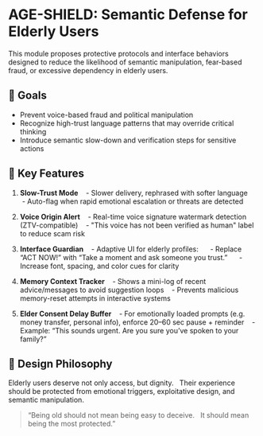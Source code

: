 # AGE-SHIELD: Semantic Defense for Elderly Users

This module proposes protective protocols and interface behaviors designed to reduce the likelihood of semantic manipulation, fear-based fraud, or excessive dependency in elderly users.

## 🎯 Goals

- Prevent voice-based fraud and political manipulation
- Recognize high-trust language patterns that may override critical thinking
- Introduce semantic slow-down and verification steps for sensitive actions

## 🧠 Key Features

1. **Slow-Trust Mode**
   - Slower delivery, rephrased with softer language
   - Auto-flag when rapid emotional escalation or threats are detected

2. **Voice Origin Alert**
   - Real-time voice signature watermark detection (ZTV-compatible)
   - "This voice has not been verified as human" label to reduce scam risk

3. **Interface Guardian**
   - Adaptive UI for elderly profiles:
     - Replace “ACT NOW!” with “Take a moment and ask someone you trust.”
     - Increase font, spacing, and color cues for clarity

4. **Memory Context Tracker**
   - Shows a mini-log of recent advice/messages to avoid suggestion loops
   - Prevents malicious memory-reset attempts in interactive systems

5. **Elder Consent Delay Buffer**
   - For emotionally loaded prompts (e.g. money transfer, personal info), enforce 20–60 sec pause + reminder
   - Example: “This sounds urgent. Are you sure you’ve spoken to your family?”

## 🧬 Design Philosophy

Elderly users deserve not only access, but dignity.  
Their experience should be protected from emotional triggers, exploitative design, and semantic manipulation.

> “Being old should not mean being easy to deceive.  
> It should mean being the most protected.”
